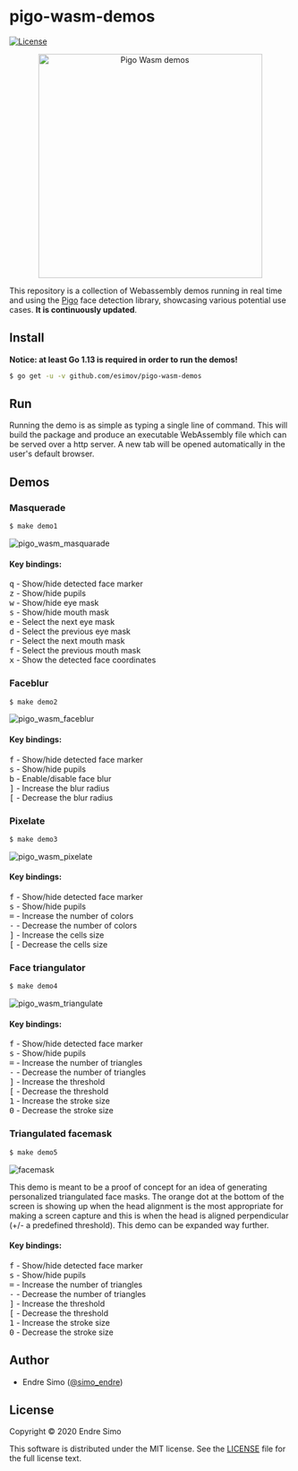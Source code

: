 # pigo-wasm-demos

[![License](https://img.shields.io/github/license/esimov/pigo-wasm-demos)](https://github.com/esimov/pigo-wasm-demos/blob/master/LICENSE)

<p align="center"><img src="https://user-images.githubusercontent.com/883386/80915158-06911a80-8d59-11ea-93bd-eca98750ad62.png" alt="Pigo Wasm demos" title="Pigo Wasm demos" width="400"/></p>

This repository is a collection of Webassembly demos running in real time and using the [Pigo](https://github.com/esimov/pigo) face detection library, showcasing various potential use cases. **It is continuously updated**.

## Install
**Notice: at least Go 1.13 is required in order to run the demos!**

```bash
$ go get -u -v github.com/esimov/pigo-wasm-demos 

```

## Run
Running the demo is as simple as typing a single line of command. This will build the package and produce an executable WebAssembly file which can be served over a http server. A new tab will be opened automatically in the user's default browser. 

## Demos

### Masquerade
```bash
$ make demo1
```
![pigo_wasm_masquarade](https://user-images.githubusercontent.com/883386/82048111-ae450b80-96bc-11ea-9f22-7039ce937140.gif)


#### Key bindings:
<kbd>q</kbd> - Show/hide detected face marker<br/>
<kbd>z</kbd> - Show/hide pupils<br/>
<kbd>w</kbd> - Show/hide eye mask<br/>
<kbd>s</kbd> - Show/hide mouth mask<br/>
<kbd>e</kbd> - Select the next eye mask<br/>
<kbd>d</kbd> - Select the previous eye mask<br/>
<kbd>r</kbd> - Select the next mouth mask<br/>
<kbd>f</kbd> - Select the previous mouth mask<br/>
<kbd>x</kbd> - Show the detected face coordinates<br/>

### Faceblur
```bash
$ make demo2
```
![pigo_wasm_faceblur](https://user-images.githubusercontent.com/883386/82048882-16482180-96be-11ea-9246-836c378b7eb7.gif)


#### Key bindings:
<kbd>f</kbd> - Show/hide detected face marker<br/>
<kbd>s</kbd> - Show/hide pupils<br/>
<kbd>b</kbd> - Enable/disable face blur<br/>
<kbd>]</kbd> - Increase the blur radius<br/>
<kbd>[</kbd> - Decrease the blur radius<br/>

### Pixelate
```bash
$ make demo3
```
![pigo_wasm_pixelate](https://user-images.githubusercontent.com/883386/82049123-80f95d00-96be-11ea-801d-6e5a50d36114.gif)

#### Key bindings:
<kbd>f</kbd> - Show/hide detected face marker<br/>
<kbd>s</kbd> - Show/hide pupils<br/>
<kbd>=</kbd> - Increase the number of colors<br/>
<kbd>-</kbd> - Decrease the number of colors<br/>
<kbd>]</kbd> - Increase the cells size<br/>
<kbd>[</kbd> - Decrease the cells size<br/>

### Face triangulator
```bash
$ make demo4
```
![pigo_wasm_triangulate](https://user-images.githubusercontent.com/883386/82050510-ebab9800-96c0-11ea-84fb-00475076d33f.gif)

#### Key bindings:
<kbd>f</kbd> - Show/hide detected face marker<br/>
<kbd>s</kbd> - Show/hide pupils<br/>
<kbd>=</kbd> - Increase the number of triangles<br/>
<kbd>-</kbd> - Decrease the number of triangles<br/>
<kbd>]</kbd> - Increase the threshold<br/>
<kbd>[</kbd> - Decrease the threshold<br/>
<kbd>1</kbd> - Increase the stroke size<br/>
<kbd>0</kbd> - Decrease the stroke size<br/>

### Triangulated facemask
```bash
$ make demo5
```
![facemask](https://user-images.githubusercontent.com/883386/132861943-5f130ec2-dae2-4034-9abd-4c9de0de066c.gif)

This demo is meant to be a proof of concept for an idea of generating personalized triangulated face masks. The orange dot at the bottom of the screen is showing up when the head alignment is the most appropriate for making a screen capture and this is when the head is aligned perpendicular (+/- a predefined threshold). This demo can be expanded way further.

#### Key bindings:
<kbd>f</kbd> - Show/hide detected face marker<br/>
<kbd>s</kbd> - Show/hide pupils<br/>
<kbd>=</kbd> - Increase the number of triangles<br/>
<kbd>-</kbd> - Decrease the number of triangles<br/>
<kbd>]</kbd> - Increase the threshold<br/>
<kbd>[</kbd> - Decrease the threshold<br/>
<kbd>1</kbd> - Increase the stroke size<br/>
<kbd>0</kbd> - Decrease the stroke size<br/>

## Author

* Endre Simo ([@simo_endre](https://twitter.com/simo_endre))

## License

Copyright © 2020 Endre Simo

This software is distributed under the MIT license. See the [LICENSE](https://github.com/esimov/pigo-wasm-demos/blob/master/LICENSE) file for the full license text.
